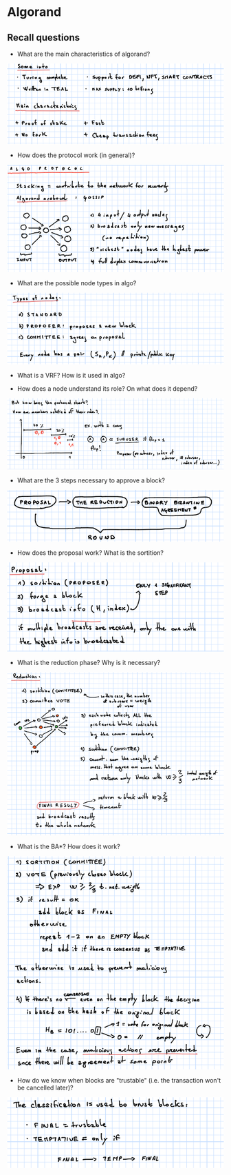 # Algorand

## Recall questions

- What are the main characteristics of algorand?

![](../../../static/DS/algo1.png)

- How does the protocol work (in general)?

![](../../../static/DS/algo2.png)

- What are the possible node types in algo?

![](../../../static/DS/algo3.png)

- What is a VRF? How is it used in algo?

- How does a node understand its role? On what does it depend?

![](../../../static/DS/algo4.png)

- What are the 3 steps necessary to approve a block?

![](../../../static/DS/algo5.png)

- How does the proposal work? What is the sortition?

![](../../../static/DS/algo6.png)

- What is the reduction phase? Why is it necessary?

![](../../../static/DS/algo7.png)

- What is the BA*? How does it work?

![](../../../static/DS/algo8.png)

- How do we know when blocks are "trustable" (i.e. the transaction won't be cancelled later)?

![](../../../static/DS/algo9.png)